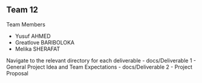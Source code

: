 ## Team 12

Team Members
- Yusuf AHMED
- Greatlove BARIBOLOKA
- Melika SHERAFAT

Navigate to the relevant directory for each deliverable
    - docs/Deliverable 1 - General Project Idea and Team Expectations
    - docs/Deliverable 2 - Project Proposal
